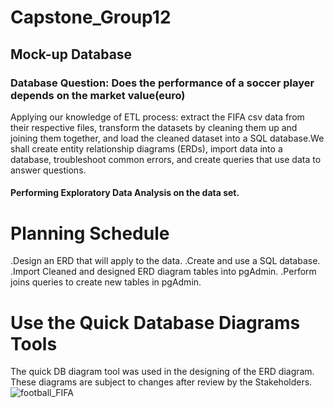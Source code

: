 # Capstone_Group12

## Mock-up Database

### Database Question: Does the performance of a soccer player depends on the market value(euro)

Applying our knowledge of ETL process: extract the FIFA csv data from their respective files, transform the datasets by cleaning them up and joining them together, and load the cleaned dataset into a SQL database.We shall create entity relationship diagrams (ERDs), import data into a database, troubleshoot common errors, and create queries that use data to answer questions.

#### Performing Exploratory Data Analysis on the data set.

# Planning Schedule

.Design an ERD that will apply to the data.
.Create and use a SQL database.
.Import Cleaned and designed ERD diagram tables into pgAdmin.
.Perform joins queries to create new tables in pgAdmin.

# Use the Quick Database Diagrams Tools

The quick DB diagram tool was used in the designing of the ERD diagram. These diagrams are subject to changes after review by the Stakeholders.
![football_FIFA](https://github.com/mshariqnaeem/Capstone_Group12/tree/mock-up_database_analysis.football_FIFA.png)
